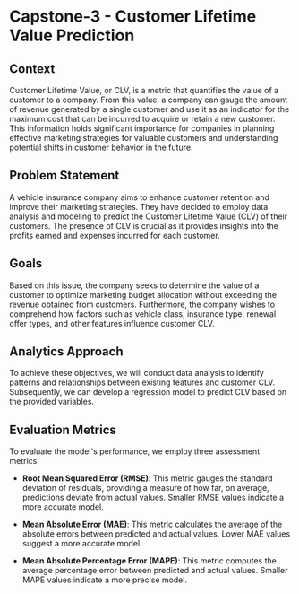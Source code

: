 # **Capstone-3 - Customer Lifetime Value Prediction**

## **Context**
Customer Lifetime Value, or CLV, is a metric that quantifies the value of a customer to a company. From this value, a company can gauge the amount of revenue generated by a single customer and use it as an indicator for the maximum cost that can be incurred to acquire or retain a new customer. This information holds significant importance for companies in planning effective marketing strategies for valuable customers and understanding potential shifts in customer behavior in the future.

## **Problem Statement**

A vehicle insurance company aims to enhance customer retention and improve their marketing strategies. They have decided to employ data analysis and modeling to predict the Customer Lifetime Value (CLV) of their customers. The presence of CLV is crucial as it provides insights into the profits earned and expenses incurred for each customer.

## **Goals**

Based on this issue, the company seeks to determine the value of a customer to optimize marketing budget allocation without exceeding the revenue obtained from customers. Furthermore, the company wishes to comprehend how factors such as vehicle class, insurance type, renewal offer types, and other features influence customer CLV.

## **Analytics Approach**

To achieve these objectives, we will conduct data analysis to identify patterns and relationships between existing features and customer CLV. Subsequently, we can develop a regression model to predict CLV based on the provided variables.

## **Evaluation Metrics**
To evaluate the model's performance, we employ three assessment metrics:

- **Root Mean Squared Error (RMSE)**: This metric gauges the standard deviation of residuals, providing a measure of how far, on average, predictions deviate from actual values. Smaller RMSE values indicate a more accurate model.

- **Mean Absolute Error (MAE)**: This metric calculates the average of the absolute errors between predicted and actual values. Lower MAE values suggest a more accurate model.

- **Mean Absolute Percentage Error (MAPE)**: This metric computes the average percentage error between predicted and actual values. Smaller MAPE values indicate a more precise model.
